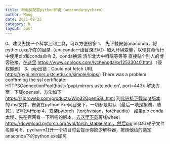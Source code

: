 ```yaml
---
title: 新电脑配置python环境（anaconda+pycharm）
author: Wang
date: 2021-08-25
category: h
layout: post
---
```



0、建议先找一个科学上网工具，可以方便很多
1、 先下载安装anaconda，将python.exe所在的目录（anaconda一级目录即可）加入环境变量，以便在命令行中使用pip和conda命令
2、conda换源 清华北大中科院等等等
直接贴个别人的博客链接，[在这里](https://www.cnblogs.com/lvchengda/p/12533040.html)     https://www.cnblogs.com/lvchengda/p/12533040.html （侵权即删）
3、pip出错：Could not fetch URL https://pypi.mirrors.ustc.edu.cn/simple/lpips/: There was a problem confirming the ssl certificate: HTTPSConnectionPool(host='pypi.mirrors.ustc.edu.cn', port=443):
解决方案：下载openssl，方法如下
https://slproweb.com/products/Win32OpenSSL.html 到[此链接下载light版本](https://slproweb.com/products/Win32OpenSSL.html)的.msi文件，安装在python.exe同目录下，一切都是默认（最后一项是捐赠，随意），即可运行pip
4、安装pytorch（torchvision，torchaudio）
如果pip conda太慢，先在官网看一下所需的版本，[去这里下载](https://download.pytorch.org/whl/torch_stable.html)离线wheel
https://download.pytorch.org/whl/torch_stable.html，然后pip install 轮子文件名即可
5、pycharm打开一个项目时会提示你缺少解释器，按照他给的选定anaconda下的python.exe即可

